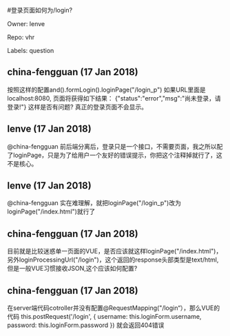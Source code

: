 #登录页面如何为/login?

Owner: lenve

Repo: vhr

Labels: question 

## china-fengguan (17 Jan 2018)

按照这样的配置and().formLogin().loginPage("/login_p")
如果URL里面是localhost:8080, 页面将获得如下结果：
{"status":"error","msg":"尚未登录，请登录!"}
这样是否有问题?
真正的登录页面不会显示。

## lenve (17 Jan 2018)

@china-fengguan 
前后端分离后，登录只是一个接口，不需要页面，我之所以配了loginPage，只是为了给用户一个友好的错误提示，你把这个注释掉就行了，这不是核心。

## lenve (17 Jan 2018)

@china-fengguan 
实在难理解，就把loginPage("/login_p")改为loginPage("/index.html")就行了

## china-fengguan (17 Jan 2018)

目前就是比较迷惑单一页面的VUE，是否应该就这样loginPage("/index.html")，另外loginProcessingUrl("/login")，这个返回的response头部类型是text/html,但是一般VUE习惯接收JSON,这个应该如何配置?

## china-fengguan (17 Jan 2018)

在server端代码cotroller并没有配置@RequestMapping("/login“），那么VUE的代码 this.postRequest('/login', {
          username: this.loginForm.username,
          password: this.loginForm.password
        }) 就会返回404错误

